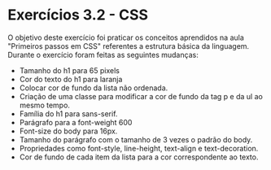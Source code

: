 # Exercícios 3.2 - CSS

O objetivo deste exercício foi praticar os conceitos aprendidos na aula "Primeiros passos em CSS" referentes a estrutura básica da linguagem. Durante o exercício foram feitas as seguintes mudanças:

* Tamanho do h1 para 65 pixels
* Cor do texto do h1 para laranja
* Colocar cor de fundo da lista não ordenada.
* Criação de uma classe para modificar a cor de fundo da tag p e da ul ao mesmo tempo.
* Família do h1 para sans-serif.
* Parágrafo para a font-weight 600
* Font-size do body para 16px.
* Tamanho do parágrafo com o tamanho de 3 vezes o padrão do body.
* Propriedades como font-style, line-height, text-align e text-decoration.
* Cor de fundo de cada item da lista para a cor correspondente ao texto.
